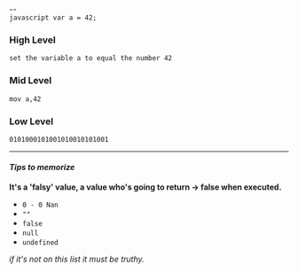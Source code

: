 
--  
`javascript
  var a = 42;
`
### High Level
`set the variable a to equal the number 42`

### Mid Level
`mov a,42`

### Low Level
`0101000101001010010101001`  


---
#### *Tips to memorize*

**It's a 'falsy' value, a value who's going to return -> false when executed.**

- `0 - 0 Nan`
- `""`  
- `false`  
- `null`  
- `undefined`  

*if it's not on this list it must be truthy.*
